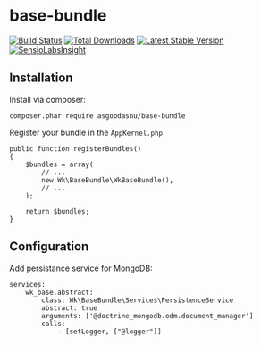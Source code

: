 base-bundle
==============


[![Build Status](https://secure.travis-ci.org/asgoodasnu/base-bundle.png?branch=master)](http://travis-ci.org/asgoodasnu/base-bundle) [![Total Downloads](https://poser.pugx.org/asgoodasnu/base-bundle/downloads.png)](https://packagist.org/packages/asgoodasnu/base-bundle) [![Latest Stable Version](https://poser.pugx.org/asgoodasnu/base-bundle/v/stable.png)](https://packagist.org/packages/asgoodasnu/base-bundle) [![SensioLabsInsight](https://insight.sensiolabs.com/projects/a32c444c-d0b8-4c0f-9c48-6a16e3c6de90/mini.png)](https://insight.sensiolabs.com/projects/a32c444c-d0b8-4c0f-9c48-6a16e3c6de90)

Installation
------------

Install via composer:

    composer.phar require asgoodasnu/base-bundle
    
Register your bundle in the `AppKernel.php`

    public function registerBundles()
    {
        $bundles = array(
            // ...
            new Wk\BaseBundle\WkBaseBundle(),
            // ...
        );
    
        return $bundles;
    }

Configuration
-------------

Add persistance service for MongoDB:

    services:
        wk_base.abstract:
            class: Wk\BaseBundle\Services\PersistenceService
            abstract: true
            arguments: ['@doctrine_mongodb.odm.document_manager']
            calls:
                - [setLogger, ["@logger"]]
